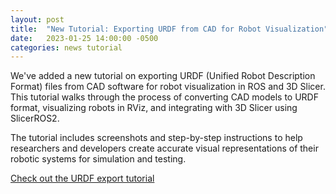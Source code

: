 ```yaml
---
layout: post
title:  "New Tutorial: Exporting URDF from CAD for Robot Visualization"
date:   2023-01-25 14:00:00 -0500
categories: news tutorial
---
```


We've added a new tutorial on exporting URDF (Unified Robot Description Format) files from CAD software for robot visualization in ROS and 3D Slicer. This tutorial walks through the process of converting CAD models to URDF format, visualizing robots in RViz, and integrating with 3D Slicer using SlicerROS2.

The tutorial includes screenshots and step-by-step instructions to help researchers and developers create accurate visual representations of their robotic systems for simulation and testing.

[Check out the URDF export tutorial](/tutorials/export_urdf_from_cad/)